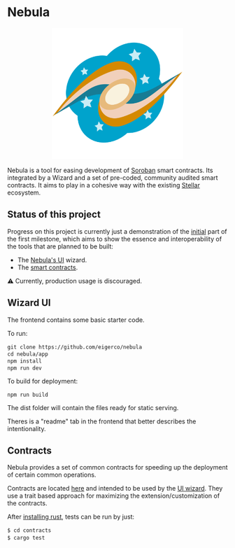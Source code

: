 # Nebula

<p align="center">
<img src="app/src/logo.png" alt="nebula-logo" width="300"/>
</p>

Nebula is a tool for easing development of [Soroban](https://soroban.stellar.org/docs) smart contracts. Its integrated by a Wizard and a set of pre-coded, community audited smart contracts. 
It aims to play in a cohesive way with the existing [Stellar](https://stellar.org/) ecosystem.

## Status of this project

Progress on this project is currently just a demonstration of the [initial](https://github.com/eigerco/nebula/milestone/1) part of the first milestone, which aims to show the essence and 
interoperability of the tools that are planned to be built:

* The [Nebula's UI](#-wizard-ui) wizard.
* The [smart contracts](#-contracts).

⚠️ Currently, production usage is discouraged.

## Wizard UI
The frontend contains some basic starter code.

To run:
```
git clone https://github.com/eigerco/nebula
cd nebula/app
npm install
npm run dev
```

To build for deployment: 
```
npm run build
```
The dist folder will contain the files ready for static serving.

Theres is a "readme" tab in the frontend that better describes the intentionality.

## Contracts

Nebula provides a set of common contracts for speeding up the deployment of certain common operations. 

Contracts are located [here](contracts/) and intended to be used by the [UI wizard](#wizard-ui). They use a trait based 
approach for maximizing the extension/customization of the contracts.

After [installing rust](https://www.rust-lang.org/tools/install), tests can be run by just:

```bash
$ cd contracts
$ cargo test
```
